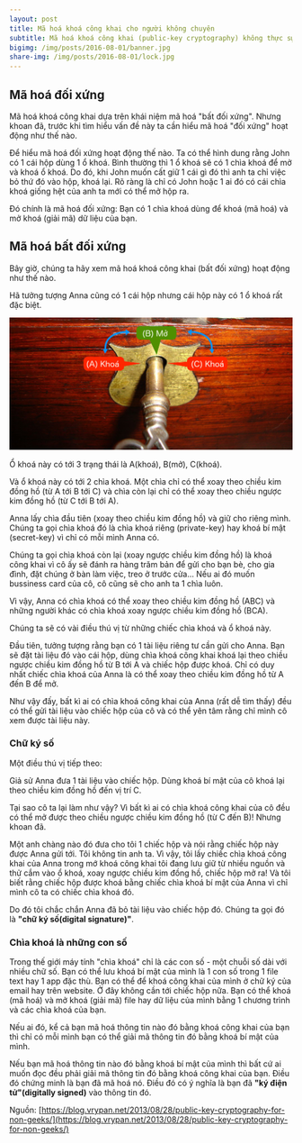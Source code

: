 ```yaml
---
layout: post
title: Mã hoá khoá công khai cho người không chuyên
subtitle: Mã hoá khoá công khai (public-key cryptography) không thực sự phức tạp như bạn tưởng tượng.
bigimg: /img/posts/2016-08-01/banner.jpg
share-img: /img/posts/2016-08-01/lock.jpg
---
```


## Mã hoá đối xứng

Mã hoá khoá công khai dựa trên khái niệm mã hoá "bất đối xứng". Nhưng khoan đã, trước khi tìm hiểu vấn đề này ta cần hiểu mã hoá "đối xứng" hoạt động như thế nào.

Để hiểu mã hoá đối xứng hoạt động thế nào. Ta có thể hình dung rằng John có 1 cái hộp dùng 1 ổ khoá. Bình thường thì 1 ổ khoá sẽ có 1 chìa khoá để mở và khoá ổ khoá. Do đó, khi John muốn cất giữ 1 cái gì đó thì anh ta chỉ việc bỏ thứ đó vào hộp, khoá lại. Rõ ràng là chỉ có John hoặc 1 ai đó có cái chìa khoá giống hệt của anh ta mới có thể mở hộp ra.

Đó chính là mã hoá đối xứng: Bạn có 1 chìa khoá dùng để khoá (mã hoá) và mở khoá (giải mã) dữ liệu của bạn.

## Mã hoá bất đối xứng

Bây giờ, chúng ta hãy xem mã hoá khoá công khai (bất đối xứng) hoạt động như thế nào.

Hã tưởng tượng Anna cũng có 1 cái hộp nhưng cái hộp này có 1 ổ khoá rất đặc biệt.

![Mã khoá khoá công khai](/img/posts/2016-08-01/lock.jpg)

Ổ khoá này có tới 3 trạng thái là A(khoá), B(mở), C(khoá).

Và ổ khoá này có tới 2 chìa khoá. Một chìa chỉ có thể xoay theo chiều kim đồng hồ (từ A tới B tới C) và chìa còn lại chỉ có thể xoay theo chiều ngược kim đồng hồ (từ C tới B tới A).

Anna lấy chìa đầu tiên (xoay theo chiều kim đồng hồ) và giữ cho riêng mình. Chúng ta gọi chìa khoá đó là chìa khoá riêng (private-key) hay khoá bí mật (secret-key) vì chỉ có mỗi mình Anna có.

Chúng ta gọi chìa khoá còn lại (xoay ngược chiều kim đồng hồ) là khoá công khai vì cô ấy sẽ đánh ra hàng trăm bản để gửi cho bạn bè, cho gia đình, đặt chúng ở bàn làm việc, treo ở trước cửa... Nếu ai đó muốn bussiness card của cô, cô cũng sẽ cho anh ta 1 chìa luôn.

Vì vậy, Anna có chìa khoá có thể xoay theo chiều kim đồng hồ (ABC) và những người khác có chìa khoá xoay ngược chiều kim đồng hồ (BCA).

Chúng ta sẽ có vài điều thú vị từ những chiếc chìa khoá và ổ khoá này.

Đầu tiên, tưởng tượng rằng bạn có 1 tài liệu riêng tư cần gửi cho Anna. Bạn sẽ đặt tài liệu đó vào cái hộp, dùng chìa khoá công khai khoá lại theo chiều ngược chiều kim đồng hồ từ B tới A và chiếc hộp được khoá. Chỉ có duy nhất chiếc chìa khoá của Anna là có thể xoay theo chiều kim đồng hồ từ A đến B để mở.

Như vậy đấy, bất kì ai có chìa khoá công khai của Anna (rất dễ tìm thấy) đều có thể gửi tài liệu vào chiếc hộp của cô và có thể yên tâm rằng chỉ mình cô xem được tài liệu này.

### Chữ ký số

Một điều thú vị tiếp theo:

Giả sử Anna đưa 1 tài liệu vào chiếc hộp. Dùng khoá bí mật của cô khoá lại theo chiều kim đồng hồ đến vị trí C.

Tại sao cô ta lại làm như vậy? Vì bất kì ai có chìa khoá công khai của cô đều có thể mở được theo chiều ngược chiều kim đồng hồ (từ C đến B)! Nhưng khoan đã.

Một anh chàng nào đó đưa cho tôi 1 chiếc hộp và nói rằng chiếc hộp này được Anna gửi tới. Tôi không tin anh ta. Vì vậy, tôi lấy chiếc chìa khoá công khai của Anna trong mớ khoá công khai tôi đang lưu giữ từ nhiều nguồn và thử cắm vào ổ khoá, xoay ngược chiều kim đồng hồ, chiếc hộp mở ra! Và tôi biết rằng chiếc hộp được khoá bằng chiếc chìa khoá bí mật của Anna vì chỉ mình cô ta có chiếc chìa khoá đó.

Do đó tôi chắc chắn Anna đã bỏ tài liệu vào chiếc hộp đó. Chúng ta gọi đó là **"chữ ký số(digital signature)"**.


### Chìa khoá là những con số

Trong thế giới máy tính "chìa khoá" chỉ là các con số - một chuỗi số dài với nhiều chữ số. Bạn có thể lưu khoá bí mật của mình là 1 con số trong 1 file text hay 1 app đặc thù. Bạn có thể để khoá công khai của mình ở chữ ký của email hay trên website. Ở đây không cần tới chiếc hộp nữa. Bạn có thể khoá (mã hoá) và mở khoá (giải mã) file hay dữ liệu của mình bằng 1 chương trình và các chìa khoá của bạn.

Nếu ai đó, kể cả bạn mã hoá thông tin nào đó bằng khoá công khai của bạn thì chỉ có mỗi mình bạn có thể giải mã thông tin đó bằng khoá bí mật của mình.

Nếu bạn mã hoá thông tin nào đó bằng khoá bí mật của mình thì bất cứ ai muốn đọc đều phải giải mã thông tin đó bằng khoá công khai của bạn. Điều đó chứng minh là bạn đã mã hoá nó. Điều đó có ý nghĩa là bạn đã **"ký điện tử"(digitally signed)** vào thông tin đó.

Nguồn: [https://blog.vrypan.net/2013/08/28/public-key-cryptography-for-non-geeks/](https://blog.vrypan.net/2013/08/28/public-key-cryptography-for-non-geeks/)